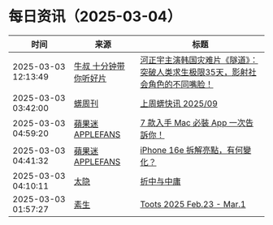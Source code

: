 ﻿# 每日资讯（2025-03-04）

|时间|来源|标题|
|---|---|---|
|2025-03-03 12:13:49|[牛叔 十分钟带你听好片](https://getpodcast.xyz/data/ximalaya/11534451.xml)|[河正宇主演韩国灾难片《隧道》：突破人类求生极限35天，影射社会角色的不同嘴脸！](https://www.ximalaya.com/sound/811424556)|
|2025-03-03 03:42:00|[蠎周刊](https://weekly.pychina.org/feeds/all.atom.xml)|[上周蠎快讯 2025/09](https://weekly.pychina.org/pyrecap/pyrw-2509.html)|
|2025-03-03 04:59:20|[蘋果迷 APPLEFANS](https://applefans.today/feed/)|[7 款入手 Mac 必裝 App 一次告訴你！](https://applefans.today/2025-03-m4-mac-app-good-for-you/)|
|2025-03-03 04:41:32|[蘋果迷 APPLEFANS](https://applefans.today/feed/)|[iPhone 16e 拆解亮點，有何變化？](https://applefans.today/2025-03-iphone-16e-teardown/)|
|2025-03-03 04:10:11|[太隐](https://wangyurui.com/feed.xml)|[折中与中庸](https://wangyurui.com/posts/zhong-b37c21d4)|
|2025-03-03 01:57:27|[素生](http://z.arlmy.me/atom.xml)|[Toots 2025 Feb.23 - Mar.1](http://z.arlmy.me/posts/MastodonArchives/2025/MastodonTootsArchives_20250301/)|
